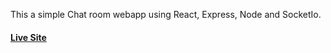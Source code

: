 This a simple Chat room webapp using React, Express, Node and SocketIo.
<h4>
    <a href = "https://zen-lichterman-ef75bc.netlify.app/"> Live Site </a>
 </h4>
